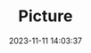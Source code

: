 ---
weight: 1
images:
- /images/edited/61.jpeg
title: Picture
date: 2023-11-11 14:03:37
tags:
- luminar
- work
---